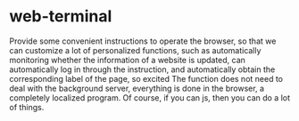 # web-terminal
Provide some convenient instructions to operate the browser, so that we can customize a lot of personalized functions, such as automatically monitoring whether the information of a website is updated, can automatically log in through the instruction, and automatically obtain the corresponding label of the page, so excited The function does not need to deal with the background server, everything is done in the browser, a completely localized program. Of course, if you can js, then you can do a lot of things.
